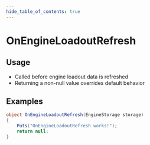 ```yaml
---
hide_table_of_contents: true
---
```


# OnEngineLoadoutRefresh

## Usage

* Called before engine loadout data is refreshed
* Returning a non-null value overrides default behavior

## Examples

```csharp title=""
object OnEngineLoadoutRefresh(EngineStorage storage)
{
    Puts("OnEngineLoadoutRefresh works!");
    return null;
}
```
